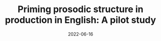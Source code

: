 ---
title: "Priming prosodic structure in production in English: A pilot study"
collection: talks
type: "Invited talk"
permalink: /talks/2022-06-16-bevivino-Labex-2022
venue: "the Laboratory of Excellence “Empirical Foundations of Linguistics” (LabEx EFL) Annual Symposium "
date: 2022-06-16
location: "Paris, France"

citation: '<strong>Bevivino, D</strong>., Turco, G., &amp; Hemforth, B. (2022, June 16). Priming prosodic structure in production in English: A pilot study. <em>Laboratory of Excellence &quot;Empirical Foundations of Linguistics&quot; (LabEx EFL) Annual Symposium</em>. Paris, France.'
coauthors: 'False'
category: invited
---